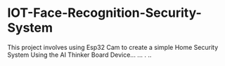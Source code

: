 # IOT-Face-Recognition-Security-System
This project involves using Esp32 Cam to create a simple Home Security System
Using the AI Thinker Board Device...
...
.
..
